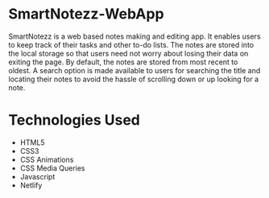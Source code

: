 # SmartNotezz-WebApp
SmartNotezz is a web based notes making and editing app. It enables users to keep track of their tasks and other to-do lists. The notes are stored into the local storage so that users need not worry about losing their data on exiting the page. By default, the notes are stored from most recent to oldest. A search option is made available to users for searching the title and locating their notes to avoid the hassle of scrolling down or up looking for a note.

# Technologies Used
* HTML5
* CSS3
* CSS Animations
* CSS Media Queries
* Javascript
* Netlify 
